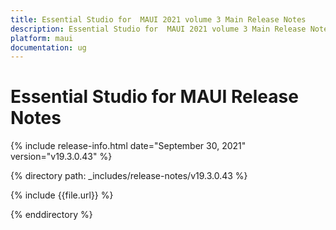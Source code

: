 ```yaml
---
title: Essential Studio for  MAUI 2021 volume 3 Main Release Notes  
description: Essential Studio for  MAUI 2021 volume 3 Main Release Notes  
platform: maui
documentation: ug
---
```


# Essential Studio for  MAUI Release Notes  

{% include release-info.html date="September 30, 2021"  version="v19.3.0.43" %} 


{% directory path: _includes/release-notes/v19.3.0.43 %}

{% include {{file.url}} %}

{% enddirectory %}